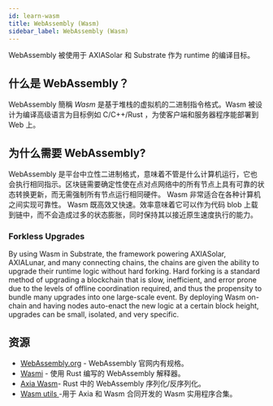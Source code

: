 ```yaml
---
id: learn-wasm
title: WebAssembly (Wasm)
sidebar_label: WebAssembly (Wasm)
---
```


WebAssembly 被使用于 AXIASolar 和 Substrate 作为 runtime 的编译目标。

## 什么是 WebAssembly？

WebAssembly 簡稱 _Wasm_ 是基于堆栈的虚拟机的二进制指令格式。Wasm 被设计为编译高级语言为目标例如 C/C++/Rust ，为使客户端和服务器程序能部署到 Web 上。

## 为什么需要 WebAssembly?

WebAssembly 是平台中立性二进制格式，意味着不管是什么计算机运行，它也会执行相同指示。区块链需要确定性使在点对点网络中的所有节点上具有可靠的状态转换更新，而无需强制所有节点运行相同硬件。 Wasm 非常适合在各种计算机之间实现可靠性。 Wasm 既高效又快速。效率意味着它可以作为代码 blob 上载到链中，而不会造成过多的状态膨胀，同时保持其以接近原生速度执行的能力。

### Forkless Upgrades

By using Wasm in Substrate, the framework powering AXIASolar, AXIALunar, and many connecting chains, the chains are given the ability to upgrade their runtime logic without hard forking. Hard forking is a standard method of upgrading a blockchain that is slow, inefficient, and error prone due to the levels of offline coordination required, and thus the propensity to bundle many upgrades into one large-scale event. By deploying Wasm on-chain and having nodes auto-enact the new logic at a certain block height, upgrades can be small, isolated, and very specific.

## 资源

- [WebAssembly.org](https://webassembly.org/) - WebAssembly 官网内有规格。
- [Wasmi](https://github.com/axia-tech/Wasmi) - 使用 Rust 编写的 WebAssembly 解释器。
- [Axia Wasm](https://github.com/axia-tech/axia-Wasm)- Rust 中的 WebAssembly 序列化/反序列化。
- [ Wasm utils ](https://github.com/axia-tech/Wasm-utils)-用于 Axia 和 Wasm 合同开发的 Wasm 实用程序合集。
